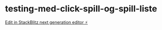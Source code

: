 # testing-med-click-spill-og-spill-liste

[Edit in StackBlitz next generation editor ⚡️](https://stackblitz.com/~/github.com/hanskoder963/testing-med-click-spill-og-spill-liste)